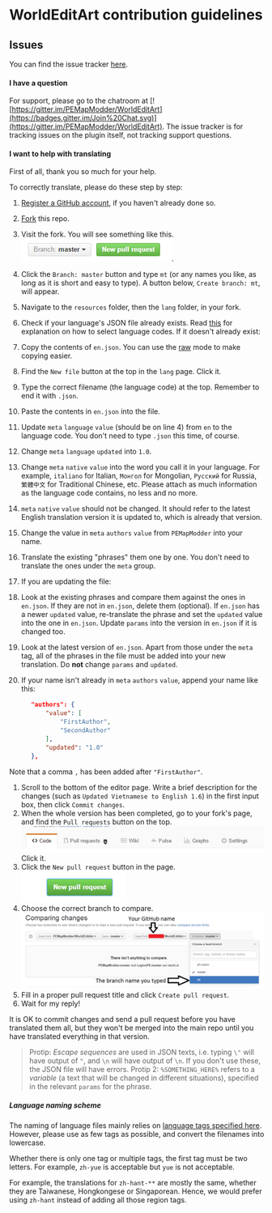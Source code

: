 WorldEditArt contribution guidelines
===

## Issues
You can find the issue tracker [here](../../issues).

#### I have a question
For support, please go to the chatroom at [![https://gitter.im/PEMapModder/WorldEditArt](https://badges.gitter.im/Join%20Chat.svg)](https://gitter.im/PEMapModder/WorldEditArt). The issue tracker is for tracking issues on the plugin itself, not tracking support questions.

#### I want to help with translating
First of all, thank you so much for your help.

To correctly translate, please do these step by step:

1. [Register a GitHub account](/join), if you haven't already done so.
1. [Fork](../../fork) this repo.

1. Visit the fork. You will see something like this. ![`Branch: master` `New pull request`](md_img/repoBranch.png).
1. Click the `Branch: master` button and type `mt` (or any names you like, as long as it is short and easy to type). A button below, `Create branch: mt`, will appear.
1. Navigate to the `resources` folder, then the `lang` folder, in your fork.
1. Check if your language's JSON file already exists. Read [this](#language-naming-scheme) for explanation on how to select language codes. If it doesn't already exist:
  1. Copy the contents of `en.json`. You can use the [raw](../../raw/master/resources/lang/en.json) mode to make copying easier.
  1. Find the `New file` button at the top in the `lang` page. Click it.
  1. Type the correct filename (the language code) at the top. Remember to end it with `.json`.
  1. Paste the contents in `en.json` into the file.
  1. Update `meta` `language` `value` (should be on line 4) from `en` to the language code. You don't need to type `.json` this time, of course.
  1. Change `meta` `language` `updated` into `1.0`.
  1. Change `meta` `native` `value` into the word you call it in your language. For example, `italiano` for Italian, `Монгол` for Mongolian, `Русский` for Russia, `繁體中文` for Traditional Chinese, etc. Please attach as much information as the language code contains, no less and no more.
  1. `meta` `native` `value` should not be changed. It should refer to the latest English translation version it is updated to, which is already that version.
  1. Change the value in `meta` `authors` `value` from `PEMapModder` into your name.
  1. Translate the existing "phrases" them one by one. You don't need to translate the ones under the `meta` group.
1. If you are updating the file:
  1. Look at the existing phrases and compare them against the ones in `en.json`. If they are not in `en.json`, delete them (optional). If `en.json` has a newer `updated` value, re-translate the phrase and set the `updated` value into the one in `en.json`. Update `params` into the version in `en.json` if it is changed too.
  1. Look at the latest version of `en.json`. Apart from those under the `meta` tag, all of the phrases in the file must be added into your new translation. Do **not** change `params` and `updated`.
  1. If your name isn't already in `meta` `authors` `value`, append your name like this:
  ```json
  		"authors": {
  			"value": [
  				"FirstAuthor",
  				"SecondAuthor"
  			],
  			"updated": "1.0"
  		},
  ```
  Note that a comma `,` has been added after `"FirstAuthor"`.
1. Scroll to the bottom of the editor page. Write a brief description for the changes (such as `Updated Vietnamese to English 1.6`) in the first input box, then click `Commit changes`.
1. When the whole version has been completed, go to your fork's page, and find the `Pull requests` button on the top. ![](md_img/repoPullRequests.png) Click it.
1. Click the `New pull request` button in the page. ![](md_img/repoNewPr.png)
1. Choose the correct branch to compare. ![](md_img/repoCompare.png)
1. Fill in a proper pull request title and click `Create pull request`.
1. Wait for my reply!

It is OK to commit changes and send a pull request before you have translated them all, but they won't be merged into the main repo until you have translated everything in that version.

> Protip: _Escape sequences_ are used in JSON texts, i.e. typing `\"` will have output of `"`, and `\n` will have output of `\n`. If you don't use these, the JSON file will have errors.
> Protip 2: `%SOMETHING_HERE%` refers to a _variable_ (a text that will be changed in different situations), specified in the relevant `params` for the phrase.

##### Language naming scheme
The naming of language files mainly relies on [language tags specified here](http://www.iana.org/assignments/language-subtag-registry/language-subtag-registry). However, please use as few tags as possible, and convert the filenames into lowercase.

Whether there is only one tag or multiple tags, the first tag must be two letters. For example, `zh-yue` is acceptable but `yue` is not acceptable.

For example, the translations for `zh-hant-**` are mostly the same, whether they are Taiwanese, Hongkongese or Singaporean. Hence, we would prefer using `zh-hant` instead of adding all those region tags.

